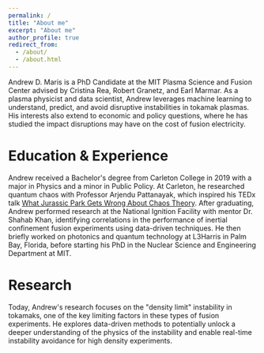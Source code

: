 ```yaml
---
permalink: /
title: "About me"
excerpt: "About me"
author_profile: true
redirect_from: 
  - /about/
  - /about.html
---
```


Andrew D. Maris is a PhD Candidate at the MIT Plasma Science and Fusion Center advised by Cristina Rea, Robert Granetz, and Earl Marmar. As a plasma physicist and data scientist, Andrew leverages machine learning to understand, predict, and avoid disruptive instabilities in tokamak plasmas. His interests also extend to economic and policy questions, where he has studied the impact disruptions may have on the cost of fusion electricity.

Education & Experience
========

Andrew received a Bachelor's degree from Carleton College in 2019 with a major in Physics and a minor in Public Policy. At Carleton, he researched quantum chaos with Professor Arjendu Pattanayak, which inspired his TEDx talk [What Jurassic Park Gets Wrong About Chaos Theory](https://www.youtube.com/watch?v=bD1M2DkrI4c&t=4s). After graduating, Andrew performed research at the National Ignition Facility with mentor Dr. Shahab Khan, identifying correlations in the performance of inertial confinement fusion experiments using data-driven techniques. He then briefly worked on photonics and quantum technology at L3Harris in Palm Bay, Florida, before starting his PhD in the Nuclear Science and Engineering Department at MIT.

Research
========

Today, Andrew's research focuses on the "density limit" instability in tokamaks, one of the key limiting factors in these types of fusion experiments. He explores data-driven methods to potentially unlock a deeper understanding of the physics of the instability and enable real-time instability avoidance for high density experiments.
